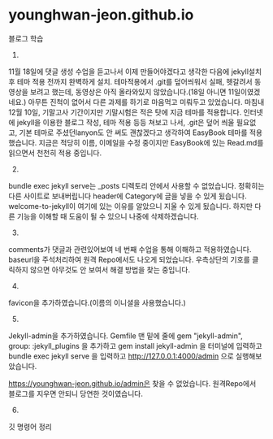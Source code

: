 # younghwan-jeon.github.io
블로그 학습

1.

11월 18일에 댓글 생성 수업을 듣고나서 이제 만들어야겠다고 생각한 다음에 jekyll설치 후 테마 적용 전까지 완벽하게 설치.
테마적용에서 .git를 덮어씌워서 실패, 헷갈려서 동영상을 보려고 했는데, 동영상은 아직 올라와있지 않았습니다.(18일 아니면 11일이였겠네요.)
아무튼 진척이 없어서 다른 과제를 하기로 마음먹고 미뤄두고 있었습니다.
마침내 12월 10일, 기말고사 기간이지만 기말시험은 적은 탓에 지금 테마를 적용합니다.
인터넷에 jekyll을 이용한 블로그 작성, 테마 적용 등등 쳐보고 나서, .git은 덮어 씌울 필요없고, 
기본 테마로 주셨던lanyon도 안 써도 괜찮겠다고 생각하여 EasyBook 테마를 적용했습니다. 지금은 적당히 이름, 
이메일을 수정 중이지만 EasyBook에 있는 Read.md를 읽으면서 천천히 적용 중입니다.


2.
bundle exec jekyll serve는 _posts 디렉토리 안에서 사용할 수 없었습니다. 정확히는 다른 사이트로 보내버립니다
header에 Category에 글을 넣을 수 있게 됬습니다. welcome-to-jekyll이 여기에 있는 이유를 알았으니 지울 수 있게 됬습니다.
하지만 다른 기능을 이해할 때 도움이 될 수 있으니 나중에 삭제하겠습니다.


3.
comments가 댓글과 관련있어보여 네 번째 수업을 통해 이해하고 적용하였습니다. baseurl을 주석처리하여 원격 Repo에서도 나오게 되었습니다. 
우측상단의 기호를 클릭하지 않으면 아무것도 안 보여서 해결 방법을 찾는 중입니다.


4.
favicon을 추가하였습니다.(이름의 이니셜을 사용했습니다.)


5.
Jekyll-admin을 추가하였습니다.
Gemfile 맨 밑에 줄에 gem "jekyll-admin", group: :jekyll_plugins 을 추가하고
gem install jekyll-admin 을 터미널에 입력하고
bundle exec jekyll serve 을 입력하고
http://127.0.0.1:4000/admin 으로 실행해보았습니다.

https://younghwan-jeon.github.io/admin은 찾을 수 없었습니다. 
원격Repo에서 블로그를 지우면 안되니 당연한 것이였습니다.


6.
깃 명령어 정리


